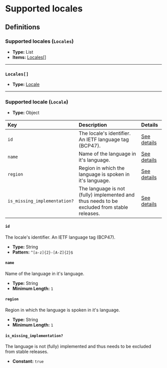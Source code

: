 # Supported locales

## Definitions

### <a name="Locales"></a> Supported locales (`Locales`)

- **Type:** List
- **Items:** <a href="#Locales[]">Locales[]</a>

---

### <a name="Locales[]"></a> `Locales[]`

- **Type:** <a href="#Locale">Locale</a>

---

### <a name="Locale"></a> Supported locale (`Locale`)

- **Type:** Object

Key | Description | Details
:-- | :-- | :--
`id` | The locale's identifier. An IETF language tag (BCP47). | <a href="#Locale/id">See details</a>
`name` | Name of the language in it's language. | <a href="#Locale/name">See details</a>
`region` | Region in which the language is spoken in it's language. | <a href="#Locale/region">See details</a>
`is_missing_implementation?` | The language is not (fully) implemented and thus needs to be excluded from stable releases. | <a href="#Locale/is_missing_implementation">See details</a>

#### <a name="Locale/id"></a> `id`

The locale's identifier. An IETF language tag (BCP47).

- **Type:** String
- **Pattern:** `^[a-z]{2}-[A-Z]{2}$`

#### <a name="Locale/name"></a> `name`

Name of the language in it's language.

- **Type:** String
- **Minimum Length:** `1`

#### <a name="Locale/region"></a> `region`

Region in which the language is spoken in it's language.

- **Type:** String
- **Minimum Length:** `1`

#### <a name="Locale/is_missing_implementation"></a> `is_missing_implementation?`

The language is not (fully) implemented and thus needs to be excluded from
stable releases.

- **Constant:** `true`
